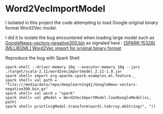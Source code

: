 Word2VecImportModel
======================

I isolated in this project the code attempting to load
Google original binary format Word2Vec model.

I did it to isolate the bug encountered when loading large
model such as [GoogleNews-vectors-negative300.bin](https://drive.google.com/file/d/0B7XkCwpI5KDYNlNUTTlSS21pQmM/edit?usp=sharing]) as signaled
here : [[SPARK-15328][MLLIB][ML] Word2Vec import for original binary format](https://github.com/apache/spark/pull/13735)

Reproduce the bug with Spark Shell

```
spark-shell --driver-memory 10g --executor-memory 10g --jars ./target/scala-2.11/word2vecimportmodel_2.11-1.0.jar
spark shell> import org.apache.spark.examples.ml.feature._
spark shell> val path = "file:///media/data/repo/deeplearning4j/GoogleNews-vectors-negative300.bin.gz"
spark shell> val word = "spark"
spark shell> val gModel = Word2VecImportModel.loadGoogleModel(sc, path)
spark shell> println(gModel.transform(word).toArray.mkString(", "))
```
